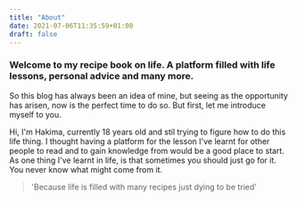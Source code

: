 ```yaml
---
title: "About"
date: 2021-07-06T11:35:59+01:00
draft: false 
---
```


### Welcome to my recipe book on life. A platform filled with life lessons, personal advice and many more. 


So this blog has always been an idea of mine, but seeing as the opportunity has arisen, now is the perfect time to do so. But first, let me introduce myself to you.


Hi, I'm Hakima, currently 18 years old and stil trying to figure how to do this life thing. I thought having a platform for the lesson I've learnt for other people to read and to gain knowledge from would be a good place to start.  As one thing I've learnt in life, is that sometimes you should just go for it. You never know what might come from it. 

> 'Because life is filled with many recipes just dying to be tried'

